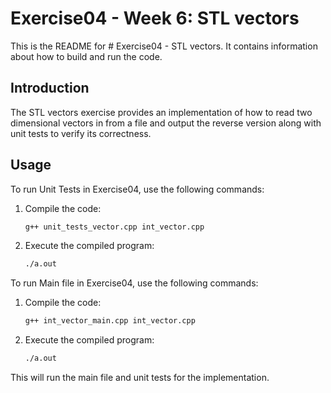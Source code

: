 # Exercise04 - Week 6: STL vectors

This is the README for # Exercise04 - STL vectors. It contains information about how to build and run the code.

## Introduction

The STL vectors exercise provides an implementation of how to read two dimensional vectors in from a file and output the reverse version along with unit tests to verify its correctness.

## Usage

To run Unit Tests in Exercise04, use the following commands:

1. Compile the code:

    ```bash
    g++ unit_tests_vector.cpp int_vector.cpp
    ```

2. Execute the compiled program:

    ```bash
    ./a.out
    ```

To run Main file in Exercise04, use the following commands:

1. Compile the code:

    ```bash
    g++ int_vector_main.cpp int_vector.cpp
    ```

2. Execute the compiled program:

    ```bash
    ./a.out
    ```

This will run the main file and unit tests for the implementation.

